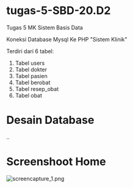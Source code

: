 # tugas-5-SBD-20.D2
Tugas 5 MK Sistem Basis Data

Koneksi Database Mysql Ke PHP "Sistem Klinik"

Terdiri dari 6 tabel:
  1. Tabel users
  2. Tabel dokter
  3. Tabel pasien
  4. Tabel berobat
  5. Tabel resep_obat
  6. Tabel obat

# Desain Database
..

# Screenshoot Home
![screencapture_1.png]( {https://github.com/amuslim12/tugas-5-SBD-20.D2/blob/main/screencapture_1.png} )
